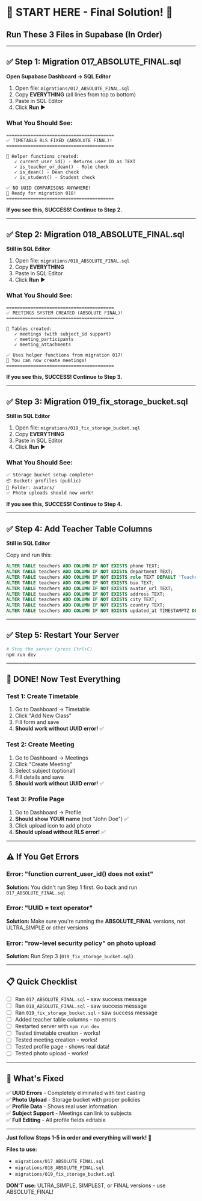 # 🚨 START HERE - Final Solution! 🚨

## Run These 3 Files in Supabase (In Order)

---

## ✅ Step 1: Migration 017_ABSOLUTE_FINAL.sql

**Open Supabase Dashboard → SQL Editor**

1. Open file: `migrations/017_ABSOLUTE_FINAL.sql`
2. Copy **EVERYTHING** (all lines from top to bottom)
3. Paste in SQL Editor
4. Click **Run** ▶️

### What You Should See:
```
========================================
✅ TIMETABLE RLS FIXED (ABSOLUTE FINAL)!
========================================

📝 Helper functions created:
   ✓ current_user_id() - Returns user ID as TEXT
   ✓ is_teacher_or_dean() - Role check
   ✓ is_dean() - Dean check
   ✓ is_student() - Student check

✅ NO UUID COMPARISONS ANYWHERE!
🎉 Ready for migration 018!
========================================
```

**If you see this, SUCCESS! Continue to Step 2.**

---

## ✅ Step 2: Migration 018_ABSOLUTE_FINAL.sql

**Still in SQL Editor**

1. Open file: `migrations/018_ABSOLUTE_FINAL.sql`
2. Copy **EVERYTHING**
3. Paste in SQL Editor
4. Click **Run** ▶️

### What You Should See:
```
========================================
✅ MEETINGS SYSTEM CREATED (ABSOLUTE FINAL)!
========================================

📅 Tables created:
   ✓ meetings (with subject_id support)
   ✓ meeting_participants
   ✓ meeting_attachments

✅ Uses helper functions from migration 017!
🎉 You can now create meetings!
========================================
```

**If you see this, SUCCESS! Continue to Step 3.**

---

## ✅ Step 3: Migration 019_fix_storage_bucket.sql

**Still in SQL Editor**

1. Open file: `migrations/019_fix_storage_bucket.sql`
2. Copy **EVERYTHING**
3. Paste in SQL Editor
4. Click **Run** ▶️

### What You Should See:
```
✅ Storage bucket setup complete!
📦 Bucket: profiles (public)
📁 Folder: avatars/
✅ Photo uploads should now work!
```

**If you see this, SUCCESS! Continue to Step 4.**

---

## ✅ Step 4: Add Teacher Table Columns

**Still in SQL Editor**

Copy and run this:

```sql
ALTER TABLE teachers ADD COLUMN IF NOT EXISTS phone TEXT;
ALTER TABLE teachers ADD COLUMN IF NOT EXISTS department TEXT;
ALTER TABLE teachers ADD COLUMN IF NOT EXISTS role TEXT DEFAULT 'Teacher';
ALTER TABLE teachers ADD COLUMN IF NOT EXISTS bio TEXT;
ALTER TABLE teachers ADD COLUMN IF NOT EXISTS avatar_url TEXT;
ALTER TABLE teachers ADD COLUMN IF NOT EXISTS address TEXT;
ALTER TABLE teachers ADD COLUMN IF NOT EXISTS city TEXT;
ALTER TABLE teachers ADD COLUMN IF NOT EXISTS country TEXT;
ALTER TABLE teachers ADD COLUMN IF NOT EXISTS updated_at TIMESTAMPTZ DEFAULT NOW();
```

---

## ✅ Step 5: Restart Your Server

```bash
# Stop the server (press Ctrl+C)
npm run dev
```

---

## 🎉 DONE! Now Test Everything

### Test 1: Create Timetable
1. Go to Dashboard → Timetable
2. Click "Add New Class"
3. Fill form and save
4. **Should work without UUID error!** ✅

### Test 2: Create Meeting
1. Go to Dashboard → Meetings
2. Click "Create Meeting"
3. Select subject (optional)
4. Fill details and save
5. **Should work without UUID error!** ✅

### Test 3: Profile Page
1. Go to Dashboard → Profile
2. **Should show YOUR name** (not "John Doe") ✅
3. Click upload icon to add photo
4. **Should upload without RLS error!** ✅

---

## ⚠️ If You Get Errors

### Error: "function current_user_id() does not exist"
**Solution:** You didn't run Step 1 first. Go back and run `017_ABSOLUTE_FINAL.sql`

### Error: "UUID = text operator"
**Solution:** Make sure you're running the **ABSOLUTE_FINAL** versions, not ULTRA_SIMPLE or other versions

### Error: "row-level security policy" on photo upload
**Solution:** Run Step 3 (`019_fix_storage_bucket.sql`)

---

## 📋 Quick Checklist

- [ ] Ran `017_ABSOLUTE_FINAL.sql` - saw success message
- [ ] Ran `018_ABSOLUTE_FINAL.sql` - saw success message  
- [ ] Ran `019_fix_storage_bucket.sql` - saw success message
- [ ] Added teacher table columns - no errors
- [ ] Restarted server with `npm run dev`
- [ ] Tested timetable creation - works!
- [ ] Tested meeting creation - works!
- [ ] Tested profile page - shows real data!
- [ ] Tested photo upload - works!

---

## 🎯 What's Fixed

✅ **UUID Errors** - Completely eliminated with text casting  
✅ **Photo Upload** - Storage bucket with proper policies  
✅ **Profile Data** - Shows real user information  
✅ **Subject Support** - Meetings can link to subjects  
✅ **Full Editing** - All profile fields editable  

---

**Just follow Steps 1-5 in order and everything will work!** 🚀

**Files to use:**
- `migrations/017_ABSOLUTE_FINAL.sql`
- `migrations/018_ABSOLUTE_FINAL.sql`
- `migrations/019_fix_storage_bucket.sql`

**DON'T use:** ULTRA_SIMPLE, SIMPLEST, or FINAL versions - use ABSOLUTE_FINAL!
